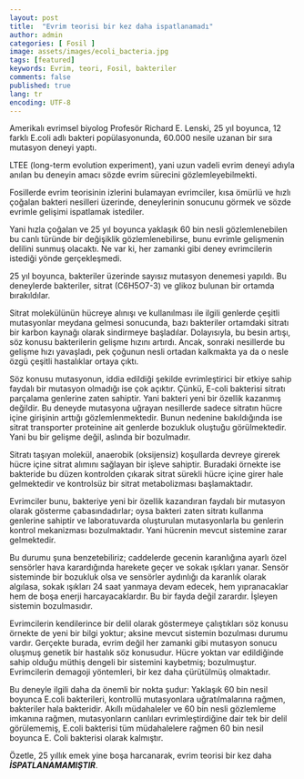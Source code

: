 ```yaml
---
layout: post
title:  "Evrim teorisi bir kez daha ispatlanamadı"
author: admin
categories: [ Fosil ]
image: assets/images/ecoli_bacteria.jpg
tags: [featured]
keywords: Evrim, teori, Fosil, bakteriler
comments: false
published: true
lang: tr
encoding: UTF-8
---
```


Amerikalı evrimsel biyolog Profesör Richard E. Lenski, 25 yıl boyunca, 12 farklı E.coli adlı bakteri popülasyonunda, 60.000 nesile uzanan bir sıra mutasyon deneyi yaptı.

LTEE (long-term evolution experiment), yani uzun vadeli evrim deneyi adıyla anılan bu deneyin amacı sözde evrim sürecini gözlemleyebilmekti.

Fosillerde evrim teorisinin izlerini bulamayan evrimciler, kısa ömürlü ve hızlı çoğalan bakteri nesilleri üzerinde, deneylerinin sonucunu görmek ve sözde evrimle gelişimi ispatlamak istediler.

Yani hızla çoğalan ve 25 yıl boyunca yaklaşık 60 bin nesli gözlemlenebilen bu canlı türünde bir değişiklik gözlemlenebilirse, bunu evrimle gelişmenin delilini sunmuş olacaktı. Ne var ki, her zamanki gibi deney evrimcilerin istediği yönde gerçekleşmedi.

25 yıl boyunca, bakteriler üzerinde sayısız mutasyon denemesi yapıldı. Bu deneylerde bakteriler, sitrat (C6H5O7-3) ve glikoz bulunan bir ortamda bırakıldılar.

Sitrat molekülünün hücreye alınışı ve kullanılması ile ilgili genlerde çeşitli mutasyonlar meydana gelmesi sonucunda, bazı bakteriler ortamdaki sitratı bir karbon kaynağı olarak sindirmeye başladılar. Dolayısıyla, bu besin artışı, söz konusu bakterilerin gelişme hızını artırdı. Ancak, sonraki nesillerde bu gelişme hızı yavaşladı, pek çoğunun nesli ortadan kalkmakta ya da o nesle özgü çeşitli hastalıklar ortaya çıktı.

Söz konusu mutasyonun, iddia edildiği şekilde evrimleştirici bir etkiye sahip faydalı bir mutasyon olmadığı ise çok açıktır. Çünkü, E-coli bakterisi sitratı parçalama genlerine zaten sahiptir. Yani bakteri yeni bir özellik kazanmış değildir. Bu deneyde mutasyona uğrayan nesillerde sadece sitratın hücre içine girişinin arttığı gözlemlenmektedir. Bunun nedenine bakıldığında ise sitrat transporter proteinine ait genlerde bozukluk oluştuğu görülmektedir. Yani bu bir gelişme değil, aslında bir bozulmadır.

Sitratı taşıyan molekül, anaerobik (oksijensiz) koşullarda devreye girerek hücre içine sitrat alımını sağlayan bir işleve sahiptir. Buradaki örnekte ise bakteride bu düzen kontrolden çıkarak sitrat sürekli hücre içine girer hale gelmektedir ve kontrolsüz bir sitrat metabolizması başlamaktadır.

Evrimciler bunu, bakteriye yeni bir özellik kazandıran  faydalı bir mutasyon olarak gösterme çabasındadırlar; oysa bakteri zaten sitratı kullanma genlerine sahiptir ve laboratuvarda oluşturulan mutasyonlarla bu genlerin kontrol mekanizması bozulmaktadır. Yani hücrenin mevcut sistemine zarar gelmektedir.

Bu durumu şuna benzetebiliriz; caddelerde gecenin karanlığına ayarlı özel sensörler hava karardığında harekete geçer ve sokak ışıkları yanar. Sensör sisteminde bir bozukluk olsa ve sensörler aydınlığı da karanlık olarak algılasa, sokak ışıkları 24 saat yanmaya devam edecek, hem yıpranacaklar hem de boşa enerji harcayacaklardır. Bu bir fayda değil zarardır. İşleyen sistemin bozulmasıdır.

Evrimcilerin kendilerince bir delil olarak göstermeye çalıştıkları söz konusu örnekte de yeni bir bilgi yoktur; aksine mevcut sistemin bozulması durumu vardır. Gerçekte burada, evrim değil her zamanki gibi mutasyon sonucu oluşmuş genetik bir hastalık söz konusudur. Hücre yoktan var edildiğinde sahip olduğu müthiş dengeli bir sistemini kaybetmiş; bozulmuştur. Evrimcilerin demagoji yöntemleri, bir kez daha çürütülmüş olmaktadır.

Bu deneyle ilgili daha da önemli bir nokta şudur: Yaklaşık 60 bin nesil boyunca E.coli bakterileri, kontrollü mutasyonlara uğratılmalarına rağmen, bakteriler hala bakteridir. Akıllı müdahaleler ve 60 bin nesli gözlemleme imkanına rağmen, mutasyonların canlıları evrimleştirdiğine dair tek bir delil görülememiş, E.coli bakterisi tüm müdahalelere rağmen 60 bin nesil boyunca E. Coli bakterisi olarak kalmıştır.

Özetle, 25 yıllık emek yine boşa harcanarak, evrim teorisi bir kez daha ***İSPATLANAMAMIŞTIR***.

<!--div>
<a class="twitter-share-button" 
href="https://twitter.com/intent/tweet?text=Evrimcilerin kendilerince bir delil olarak göstermeye çalıştıkları yeni bir bilgi yoktur;aksine mevcut sistemin bozulması durumu vardır. Gerçekte evrim değil mutasyon sonucu oluşmuş genetik bir hastalık söz konusudur.">
</a>

<script>!function(d,s,id){var js,fjs=d.getElementsByTagName(s)[0];if(!d.getElementById(id)){js=d.createElement(s);js.id=id;js.src="https://platform.twitter.com/widgets.js";fjs.parentNode.insertBefore(js,fjs);}}(document,"script","twitter-wjs");</script> </div>
 
<div>
<a href="https://twitter.com/zekidem20379657" class="twitter-follow-button" data-show-count="false"></a>
<script async src="https://platform.twitter.com/widgets.js" charset="utf-8"></script>
</div-->
